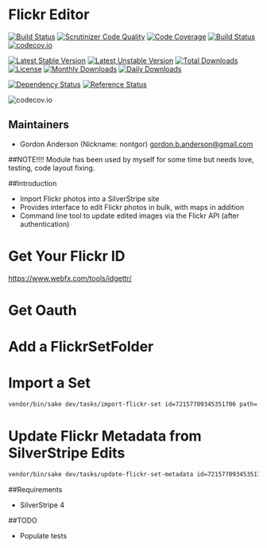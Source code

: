# Flickr Editor
[![Build Status](https://travis-ci.org/gordonbanderson/flickr-editor.svg?branch=master)](https://travis-ci.org/gordonbanderson/flickr-editor)
[![Scrutinizer Code Quality](https://scrutinizer-ci.com/g/gordonbanderson/flickr-editor/badges/quality-score.png?b=master)](https://scrutinizer-ci.com/g/gordonbanderson/flickr-editor/?branch=master)
[![Code Coverage](https://scrutinizer-ci.com/g/gordonbanderson/flickr-editor/badges/coverage.png?b=master)](https://scrutinizer-ci.com/g/gordonbanderson/flickr-editor/?branch=master)
[![Build Status](https://scrutinizer-ci.com/g/gordonbanderson/flickr-editor/badges/build.png?b=master)](https://scrutinizer-ci.com/g/gordonbanderson/flickr-editor/build-status/master)
[![codecov.io](https://codecov.io/github/gordonbanderson/flickr-editor/coverage.svg?branch=master)](https://codecov.io/github/gordonbanderson/flickr-editor?branch=master)

[![Latest Stable Version](https://poser.pugx.org/weboftalent/flickr/version)](https://packagist.org/packages/weboftalent/flickr)
[![Latest Unstable Version](https://poser.pugx.org/weboftalent/flickr/v/unstable)](//packagist.org/packages/weboftalent/flickr)
[![Total Downloads](https://poser.pugx.org/weboftalent/flickr/downloads)](https://packagist.org/packages/weboftalent/flickr)
[![License](https://poser.pugx.org/weboftalent/flickr/license)](https://packagist.org/packages/weboftalent/flickr)
[![Monthly Downloads](https://poser.pugx.org/weboftalent/flickr/d/monthly)](https://packagist.org/packages/weboftalent/flickr)
[![Daily Downloads](https://poser.pugx.org/weboftalent/flickr/d/daily)](https://packagist.org/packages/weboftalent/flickr)

[![Dependency Status](https://www.versioneye.com/php/weboftalent:flickr/badge.svg)](https://www.versioneye.com/php/weboftalent:flickr)
[![Reference Status](https://www.versioneye.com/php/weboftalent:flickr/reference_badge.svg?style=flat)](https://www.versioneye.com/php/weboftalent:flickr/references)

![codecov.io](https://codecov.io/github/gordonbanderson/flickr-editor/branch.svg?branch=master)

## Maintainers

* Gordon Anderson (Nickname: nontgor)
	<gordon.b.anderson@gmail.com>

##NOTE!!!!
Module has been used by myself for some time but needs love, testing, code layout fixing.

##Introduction

* Import Flickr photos into a SilverStripe site
* Provides interface to edit Flickr photos in bulk, with maps in addition
* Command line tool to update edited images via the Flickr API (after authentication)


# Get Your Flickr ID
https://www.webfx.com/tools/idgettr/

# Get Oauth

# Add a FlickrSetFolder

# Import a Set
```bash
vendor/bin/sake dev/tasks/import-flickr-set id=72157709345351706 path='photos'
```

# Update Flickr Metadata from SilverStripe Edits
```bash
vendor/bin/sake dev/tasks/update-flickr-set-metadata id=72157709345351706
```

##Requirements
* SilverStripe 4

##TODO
* Populate tests
